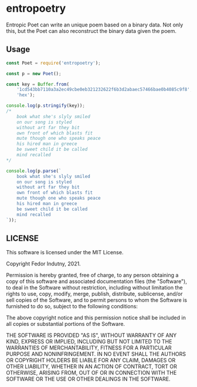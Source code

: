 # entropoetry

Entropic Poet can write an unique poem based on a binary data. Not only this,
but the Poet can also reconstruct the binary data given the poem.

## Usage

```js
const Poet = require('entropoetry');

const p = new Poet();

const key = Buffer.from(
    '1cd543bb7110a3a2ec49cbe0eb321232622f6b3d2abaec57466bae0b4085c9f8',
    'hex');

console.log(p.stringify(key));
/*
    book what she's slyly smiled
    on our song is styled
    without art far they bit
    own front of which blasts fit
    mute though one who speaks peace
    his hired man in greece
    be sweet child it be called
    mind recalled
*/

console.log(p.parse(`
    book what she's slyly smiled
    on our song is styled
    without art far they bit
    own front of which blasts fit
    mute though one who speaks peace
    his hired man in greece
    be sweet child it be called
    mind recalled
`));
```

## LICENSE

This software is licensed under the MIT License.

Copyright Fedor Indutny, 2021.

Permission is hereby granted, free of charge, to any person obtaining a
copy of this software and associated documentation files (the
"Software"), to deal in the Software without restriction, including
without limitation the rights to use, copy, modify, merge, publish,
distribute, sublicense, and/or sell copies of the Software, and to permit
persons to whom the Software is furnished to do so, subject to the
following conditions:

The above copyright notice and this permission notice shall be included
in all copies or substantial portions of the Software.

THE SOFTWARE IS PROVIDED "AS IS", WITHOUT WARRANTY OF ANY KIND, EXPRESS
OR IMPLIED, INCLUDING BUT NOT LIMITED TO THE WARRANTIES OF
MERCHANTABILITY, FITNESS FOR A PARTICULAR PURPOSE AND NONINFRINGEMENT. IN
NO EVENT SHALL THE AUTHORS OR COPYRIGHT HOLDERS BE LIABLE FOR ANY CLAIM,
DAMAGES OR OTHER LIABILITY, WHETHER IN AN ACTION OF CONTRACT, TORT OR
OTHERWISE, ARISING FROM, OUT OF OR IN CONNECTION WITH THE SOFTWARE OR THE
USE OR OTHER DEALINGS IN THE SOFTWARE.

[0]: https://en.wikipedia.org/wiki/EdDSA#Ed25519
